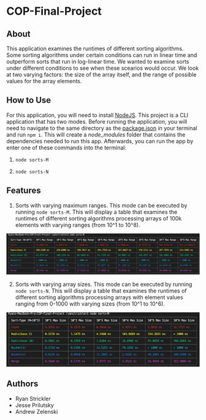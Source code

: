 # COP-Final-Project

## About

This application examines the runtimes of different sorting algorithms. Some sorting algorithms under certain conditions can run in linear time and outperform sorts that run in log-linear time. We wanted to examine sorts under different conditions to see when these scearios would occur. We look at two varying factors: the size of the array itself, and the range of possible values for the array elements.

## How to Use

For this application, you will need to install [NodeJS](https://nodejs.org/en/download/). This project is a CLI application that has two modes. Before running the application, you will need to navigate to the same directory as the [package.json](package.json) in your terminal and run `npm i`. This will create a *node_modules* folder that contains the dependencies needed to run this app. Afterwards, you can run the app by enter one of these commands into the terminal:

1. `node sorts-M`

2. `node sorts-N`

## Features

1. Sorts with varying maximum ranges. This mode can be executed by running `node sorts-M`. This will display a table that examines the runtimes of different sorting algorithms processing arrays of 100k elements with varying ranges (from 10^1 to 10^8).

![M](./screenshots/M.png)

2. Sorts with varying array sizes. This mode can be executed by running `node sorts-N`. This will display a table that examines the runtimes of different sorting algorithms processing arrays with element values ranging from 0-1000 with varying sizes (from 10^1 to 10^6).

![N](./screenshots/N.png)

## Authors

* Ryan Strickler
* Jesse Prilutsky
* Andrew Zelenski